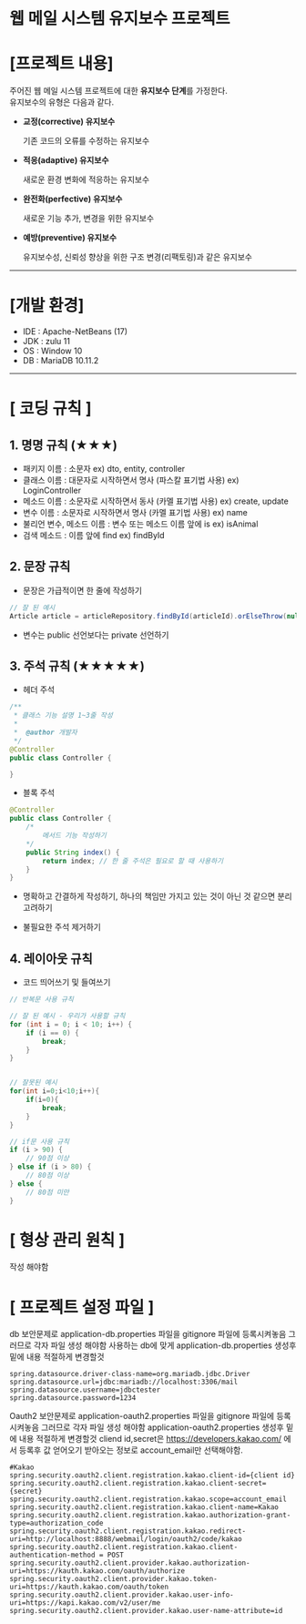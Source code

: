 # 웹 메일 시스템 유지보수 프로젝트
# [프로젝트 내용]
주어진 웹 메일 시스템 프로젝트에 대한 <strong>유지보수 단계</strong>를 가정한다.<br/>
유지보수의 유형은 다음과 같다.<br/>
+ <strong>교정(corrective) 유지보수 </strong><p>기존 코드의 오류를 수정하는 유지보수</p>
+ <strong>적응(adaptive) 유지보수</strong><p>새로운 환경 변화에 적응하는 유지보수</p>
+ <strong>완전화(perfective) 유지보수</strong><p>새로운 기능 추가, 변경을 위한 유지보수</p>
+ <strong>예방(preventive) 유지보수</strong><p>유지보수성, 신뢰성 향상을 위한 구조 변경(리팩토링)과 같은 유지보수</p>
---
# [개발 환경]
+ IDE : Apache-NetBeans (17)
+ JDK : zulu 11
+ OS : Window 10
+ DB : MariaDB 10.11.2
---
# [ 코딩 규칙 ]
## 1. 명명 규칙 (★★★)
+ 패키지 이름 : 소문자 ex) dto, entity, controller <br>
+ 클래스 이름 : 대문자로 시작하면서 명사 (파스칼 표기법 사용) ex) LoginController <br>
+ 메소드 이름 : 소문자로 시작하면서 동사 (카멜 표기법 사용) ex) create, update
+ 변수 이름 : 소문자로 시작하면서 명사 (카멜 표기법 사용) ex) name
+ 불리언 변수, 메소드 이름 : 변수 또는 메소드 이름 앞에 is ex) isAnimal
+ 검색 메소드 : 이름 앞에 find ex) findById

## 2. 문장 규칙
+ 문장은 가급적이면 한 줄에 작성하기<br>
```java
// 잘 된 예시
Article article = articleRepository.findById(articleId).orElseThrow(null);
```

+ 변수는 public 선언보다는 private 선언하기

## 3. 주석 규칙 (★★★★★)
+ 헤더 주석
```java
/**
 * 클래스 기능 설명 1~3줄 작성
 * 
 *  @author 개발자 
 */
@Controller
public class Controller {

}
```

+ 블록 주석
```java
@Controller
public class Controller {
    /* 
        메서드 기능 작성하기
    */
    public String index() {
        return index; // 한 줄 주석은 필요로 할 때 사용하기
    }
}
```

+ 명확하고 간결하게 작성하기, 하나의 책임만 가지고 있는 것이 아닌 것 같으면 분리 고려하기

+ 불필요한 주석 제거하기

## 4. 레이아웃 규칙
+ 코드 띄어쓰기 및 들여쓰기<br>
```java
// 반복문 사용 규칙

// 잘 된 예시 - 우리가 사용할 규칙
for (int i = 0; i < 10; i++) {
    if (i == 0) {
        break;
    }
}


// 잘못된 예시
for(int i=0;i<10;i++){
    if(i=0){
        break;
    }
}
```
```java
// if문 사용 규칙
if (i > 90) {
    // 90점 이상
} else if (i > 80) {
    // 80점 이상
} else {
    // 80점 미만
}
```


# [ 형상 관리 원칙 ]
작성 해야함


# [ 프로젝트 설정 파일 ]
db 보안문제로 application-db.properties 파일을 gitignore 파일에 등록시켜놓음 그러므로 각자 파일 생성 해야함
사용하는 db에 맞게 application-db.properties 생성후 밑에 내용 적절하게 변경할것
```
spring.datasource.driver-class-name=org.mariadb.jdbc.Driver
spring.datasource.url=jdbc:mariadb://localhost:3306/mail
spring.datasource.username=jdbctester
spring.datasource.password=1234
```

Oauth2 보안문제로 application-oauth2.properties 파일을 gitignore 파일에 등록시켜놓음 그러므로 각자 파일 생성 해야함
application-oauth2.properties 생성후 밑에 내용 적절하게 변경할것
cliend id,secret은 https://developers.kakao.com/ 에서 등록후 값 얻어오기
받아오는 정보로 account_email만 선택해야함.
```
#Kakao
spring.security.oauth2.client.registration.kakao.client-id={client id}
spring.security.oauth2.client.registration.kakao.client-secret={secret}
spring.security.oauth2.client.registration.kakao.scope=account_email
spring.security.oauth2.client.registration.kakao.client-name=Kakao
spring.security.oauth2.client.registration.kakao.authorization-grant-type=authorization_code
spring.security.oauth2.client.registration.kakao.redirect-uri=http://localhost:8888/webmail/login/oauth2/code/kakao
spring.security.oauth2.client.registration.kakao.client-authentication-method = POST
spring.security.oauth2.client.provider.kakao.authorization-uri=https://kauth.kakao.com/oauth/authorize
spring.security.oauth2.client.provider.kakao.token-uri=https://kauth.kakao.com/oauth/token
spring.security.oauth2.client.provider.kakao.user-info-uri=https://kapi.kakao.com/v2/user/me
spring.security.oauth2.client.provider.kakao.user-name-attribute=id
```

